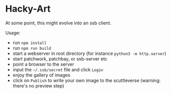 # Hacky-Art

At some point, this might evolve into an ssb client.

Usage:

- run `npm install` 
- run `npm run build`
- start a webserver in root directory (for instance `python3 -m http.server`)
- start patchwork, patchbay, or ssb-server etc
- point a browser to the server
- input the `~/.ssb/secret` file and click `Login`
- enjoy the gallery of images
- click on `Publish` to write your own image to the scuttleverse (warning: there's no preview step)
